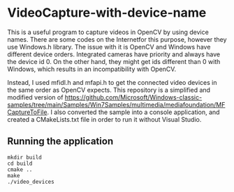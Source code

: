 # VideoCapture-with-device-name

This is a useful program to capture videos in OpenCV by using device names. There are some codes on the Internetfor this purpose, however they use Windows.h library. The issue with it is OpenCV and Windows have different device orders. Integrated cameras have priority and always have the device id 0. On the other hand, they might get ids different than 0 with Windows, which results in an incompatibility with OpenCV.

Instead, I used mfidl.h and mfapi.h to get the connected video devices in the same order as OpenCV expects. This repository is a simplified and modified version of https://github.com/Microsoft/Windows-classic-samples/tree/main/Samples/Win7Samples/multimedia/mediafoundation/MFCaptureToFile. I also converted the sample into a console application, and created a CMakeLists.txt file in order to run it without Visual Studio.

## Running the application
~~~
mkdir build
cd build
cmake ..
make
./video_devices
~~~
